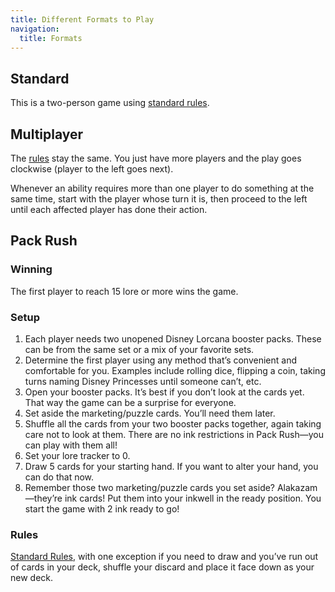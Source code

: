 ```yaml
---
title: Different Formats to Play
navigation:
  title: Formats
---
```


## Standard

This is a two-person game using [standard rules](/articles/how-to-play).

## Multiplayer

The [rules](/articles/how-to-play) stay the same. You just have more players and the play goes clockwise (player to the left goes next).

Whenever an ability requires more than one player to do something at the same time, start with the player whose turn it is, then proceed to the left until each affected player has done their action.

## Pack Rush

### Winning

The first player to reach 15 lore or more wins the game.

### Setup

1. Each player needs two unopened Disney Lorcana booster packs. These can be from the same set or a mix of your favorite sets.
2. Determine the first player using any method that’s convenient and comfortable for you. Examples include rolling dice, flipping a coin, taking turns naming Disney Princesses until someone can’t, etc.
3. Open your booster packs. It’s best if you don’t look at the cards yet. That way the game can be a surprise for everyone.
4. Set aside the marketing/puzzle cards. You’ll need them later.
5. Shuffle all the cards from your two booster packs together, again taking care not to look at them. There are no ink restrictions in Pack Rush—you can play with them all!
6. Set your lore tracker to 0.
7. Draw 5 cards for your starting hand. If you want to alter your hand, you can do that now.
8. Remember those two marketing/puzzle cards you set aside? Alakazam—they’re ink cards! Put them into your inkwell in the ready position. You start the game with 2 ink ready to go!

### Rules

[Standard Rules](/articles/how-to-play), with one exception if you need to draw and you’ve run out of cards in your deck, shuffle your discard and place it face down as your new deck.
